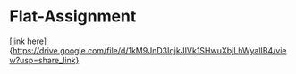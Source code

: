 # Flat-Assignment
[link here]{https://drive.google.com/file/d/1kM9JnD3IqjkJIVk1SHwuXbjLhWyalIB4/view?usp=share_link}
